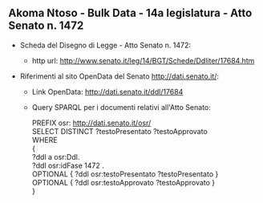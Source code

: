 ## Akoma Ntoso - Bulk Data - 14a legislatura - Atto Senato n. 1472 ##

* Scheda del Disegno di Legge - Atto Senato n. 1472:
	* http url: http://www.senato.it/leg/14/BGT/Schede/Ddliter/17684.htm

* Riferimenti al sito OpenData del Senato http://dati.senato.it/:
	* Link OpenData: http://dati.senato.it/ddl/17684
	* Query SPARQL per i documenti relativi all'Atto Senato:

        PREFIX osr: <http://dati.senato.it/osr/>  
		SELECT DISTINCT ?testoPresentato ?testoApprovato  
		WHERE  
		{  
		    ?ddl a osr:Ddl.  
		    ?ddl osr:idFase 1472 .  
		    OPTIONAL { ?ddl osr:testoPresentato ?testoPresentato }  
		    OPTIONAL { ?ddl osr:testoApprovato ?testoApprovato }  
		}
		